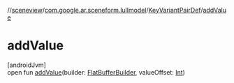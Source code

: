 //[sceneview](../../../index.md)/[com.google.ar.sceneform.lullmodel](../index.md)/[KeyVariantPairDef](index.md)/[addValue](add-value.md)

# addValue

[androidJvm]\
open fun [addValue](add-value.md)(builder: [FlatBufferBuilder](../../com.google.flatbuffers/-flat-buffer-builder/index.md), valueOffset: [Int](https://kotlinlang.org/api/latest/jvm/stdlib/kotlin/-int/index.html))

